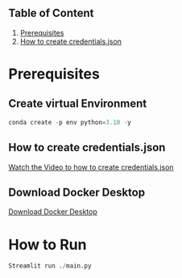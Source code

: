 ## Table of Content
1. [Prerequisites](#Prerequisites)
2. [How to create credentials.json](how-to-create-credentials.json)

# Prerequisites

## Create virtual Environment
```python
conda create -p env python=3.10 -y
```

## How to create credentials.json
[Watch the Video to how to create credentials.json](https://youtu.be/k_PB4ORz2r0?si=aIw30wu4buzkaPB-)

## Download Docker Desktop
[Download Docker Desktop](https://www.docker.com/products/docker-desktop/)

# How to Run

```python
Streamlit run ./main.py
```